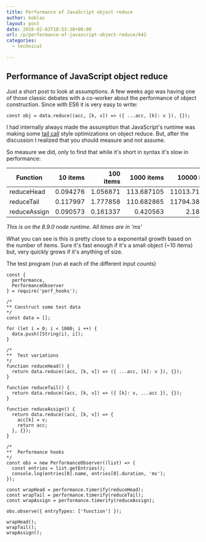 ```yaml
---
title: Performance of JavaScript object reduce
author: koblas
layout: post
date: 2018-02-03T18:53:38+00:00
url: /p/performance-of-javascript-object-reduce/642
categories:
  - technical

---
```



## Performance of JavaScript object reduce

Just a short post to look at assumptions. A few weeks ago was having one of those classic debates with a co-worker about the performance of object construction. Since with ES6 it is very easy to write:

```
const obj = data.reduce((acc, [k, v]) => ({ ...acc, [k]: v }), {});
```

I had internally always made the assumption that JavaScript's runtime was making some [tail call](https://en.wikipedia.org/wiki/Tail_call) style optimizations on object reduce. But, after the discussion I realized that you should measure and not assume.

So measure we did, only to find that while it's short in syntax it's slow in performance:


| Function | 10 items | 100 items | 1000 items | 10000 items |
|---|---:|---:|---:|---:|
| reduceHead | 0.094276 | 1.056871 | 113.687105 | 11013.714067 |
| reduceTail | 0.117997 | 1.777858  | 110.682865 | 11794.382281 |
| reduceAssign | 0.090573 | 0.161337 | 0.420563 | 2.184986 |

_This is on the 8.9.0 node runtime. All times are in 'ms'_

What you can see is this is pretty close to a exponentail growth based on the number of items. Sure it's fast enough if it's a small object (~10 items) but, very quickly grows if it's anything of size.

The test program (run at each of the different input counts)

```
const {
  performance,
  PerformanceObserver
} = require('perf_hooks');

/*
** Construct some test data
*/
const data = [];

for (let i = 0; i < 1000; i ++) {
  data.push([String(i), i]);
}

/*
**  Test variations
*/
function reduceHead() {
  return data.reduce((acc, [k, v]) => ({ ...acc, [k]: v }), {});
}

function reduceTail() {
  return data.reduce((acc, [k, v]) => ({ [k]: v, ...acc }), {});
}

function reduceAssign() {
  return data.reduce((acc, [k, v]) => {
    acc[k] = v;
    return acc;
  }, {});
}

/*
**  Performance hooks
*/
const obs = new PerformanceObserver((list) => {
  const entries = list.getEntries();
  console.log(entries[0].name, entries[0].duration, 'ms');
});

const wrapHead = performance.timerify(reduceHead);
const wrapTail = performance.timerify(reduceTail);
const wrapAssign = performance.timerify(reduceAssign);

obs.observe({ entryTypes: ['function'] });

wrapHead();
wrapTail();
wrapAssign();

```
